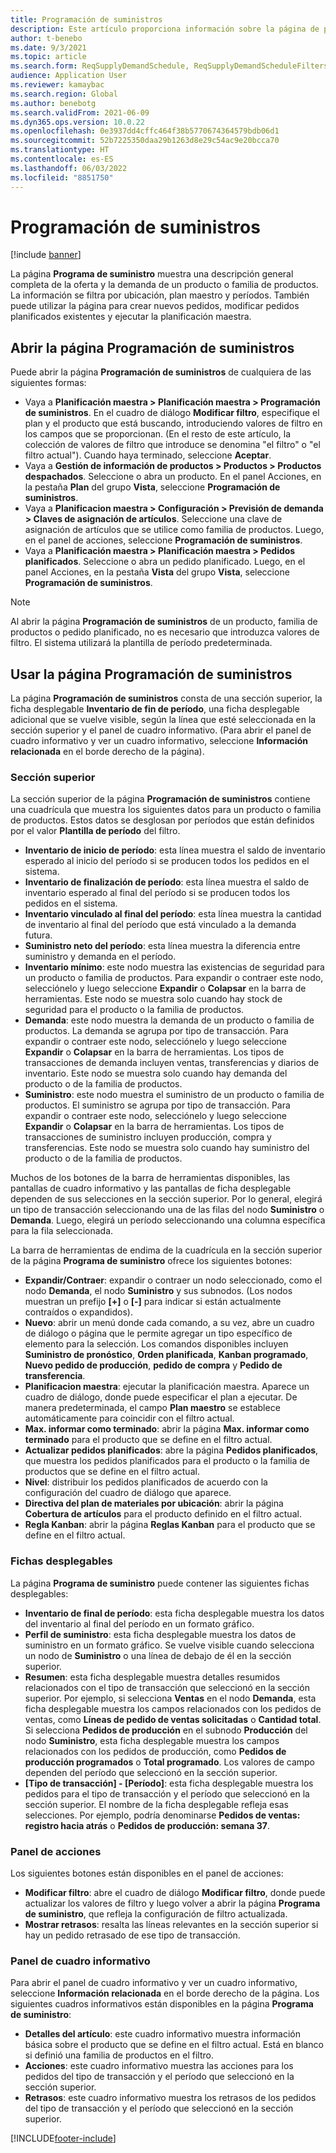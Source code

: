 ```yaml
---
title: Programación de suministros
description: Este artículo proporciona información sobre la página de programación de suministros y sus capacidades.
author: t-benebo
ms.date: 9/3/2021
ms.topic: article
ms.search.form: ReqSupplyDemandSchedule, ReqSupplyDemandScheduleFilters, ReqSupplyDemandItemDetails, ReqTransFuturesActionsPart, ReqSupplyDemandOverviewLegendPart
audience: Application User
ms.reviewer: kamaybac
ms.search.region: Global
ms.author: benebotg
ms.search.validFrom: 2021-06-09
ms.dyn365.ops.version: 10.0.22
ms.openlocfilehash: 0e3937dd4cffc464f38b5770674364579bdb06d1
ms.sourcegitcommit: 52b7225350daa29b1263d8e29c54ac9e20bcca70
ms.translationtype: HT
ms.contentlocale: es-ES
ms.lasthandoff: 06/03/2022
ms.locfileid: "8851750"
---
```

# <a name="supply-schedule"></a>Programación de suministros

[!include [banner](../includes/banner.md)]

La página **Programa de suministro** muestra una descripción general completa de la oferta y la demanda de un producto o familia de productos. La información se filtra por ubicación, plan maestro y períodos. También puede utilizar la página para crear nuevos pedidos, modificar pedidos planificados existentes y ejecutar la planificación maestra.

## <a name="open-the-supply-schedule-page"></a>Abrir la página Programación de suministros

Puede abrir la página **Programación de suministros** de cualquiera de las siguientes formas:

- Vaya a **Planificación maestra \> Planificación maestra \> Programación de suministros**. En el cuadro de diálogo **Modificar filtro**, especifique el plan y el producto que está buscando, introduciendo valores de filtro en los campos que se proporcionan. (En el resto de este artículo, la colección de valores de filtro que introduce se denomina "el filtro" o "el filtro actual"). Cuando haya terminado, seleccione **Aceptar**.
- Vaya a **Gestión de información de productos \> Productos \> Productos despachados**. Seleccione o abra un producto. En el panel Acciones, en la pestaña **Plan** del grupo **Vista**, seleccione **Programación de suministros**.
- Vaya a **Planificacion maestra \> Configuración \> Previsión de demanda \> Claves de asignación de artículos**. Seleccione una clave de asignación de artículos que se utilice como familia de productos. Luego, en el panel de acciones, seleccione **Programación de suministros**.
- Vaya a **Planificación maestra \> Planificación maestra \> Pedidos planificados**. Seleccione o abra un pedido planificado. Luego, en el panel Acciones, en la pestaña **Vista** del grupo **Vista**, seleccione **Programación de suministros**.

> [!NOTE]
> Al abrir la página **Programación de suministros** de un producto, familia de productos o pedido planificado, no es necesario que introduzca valores de filtro. El sistema utilizará la plantilla de período predeterminada.

## <a name="use-the-supply-schedule-page"></a>Usar la página Programación de suministros

La página **Programación de suministros** consta de una sección superior, la ficha desplegable **Inventario de fin de período**, una ficha desplegable adicional que se vuelve visible, según la línea que esté seleccionada en la sección superior y el panel de cuadro informativo. (Para abrir el panel de cuadro informativo y ver un cuadro informativo, seleccione **Información relacionada** en el borde derecho de la página).

### <a name="upper-section"></a>Sección superior

La sección superior de la página **Programación de suministros** contiene una cuadrícula que muestra los siguientes datos para un producto o familia de productos. Estos datos se desglosan por períodos que están definidos por el valor **Plantilla de período** del filtro.

- **Inventario de inicio de período**: esta línea muestra el saldo de inventario esperado al inicio del período si se producen todos los pedidos en el sistema.
- **Inventario de finalización de período**: esta línea muestra el saldo de inventario esperado al final del período si se producen todos los pedidos en el sistema.
- **Inventario vinculado al final del período**: esta línea muestra la cantidad de inventario al final del período que está vinculado a la demanda futura.
- **Suministro neto del período**: esta línea muestra la diferencia entre suministro y demanda en el período.
- **Inventario mínimo**: este nodo muestra las existencias de seguridad para un producto o familia de productos. Para expandir o contraer este nodo, selecciónelo y luego seleccione **Expandir** o **Colapsar** en la barra de herramientas. Este nodo se muestra solo cuando hay stock de seguridad para el producto o la familia de productos.
- **Demanda**: este nodo muestra la demanda de un producto o familia de productos. La demanda se agrupa por tipo de transacción. Para expandir o contraer este nodo, selecciónelo y luego seleccione **Expandir** o **Colapsar** en la barra de herramientas. Los tipos de transacciones de demanda incluyen ventas, transferencias y diarios de inventario. Este nodo se muestra solo cuando hay demanda del producto o de la familia de productos.
- **Suministro**: este nodo muestra el suministro de un producto o familia de productos. El suministro se agrupa por tipo de transacción. Para expandir o contraer este nodo, selecciónelo y luego seleccione **Expandir** o **Colapsar** en la barra de herramientas. Los tipos de transacciones de suministro incluyen producción, compra y transferencias. Este nodo se muestra solo cuando hay suministro del producto o de la familia de productos.

Muchos de los botones de la barra de herramientas disponibles, las pantallas de cuadro informativo y las pantallas de ficha desplegable dependen de sus selecciones en la sección superior. Por lo general, elegirá un tipo de transacción seleccionando una de las filas del nodo **Suministro** o **Demanda**. Luego, elegirá un período seleccionando una columna específica para la fila seleccionada.

La barra de herramientas de endima de la cuadrícula en la sección superior de la página **Programa de suministro** ofrece los siguientes botones:

- **Expandir/Contraer**: expandir o contraer un nodo seleccionado, como el nodo **Demanda**, el nodo **Suministro** y sus subnodos. (Los nodos muestran un prefijo **\[+\]** o **\[-\]** para indicar si están actualmente contraídos o expandidos).
- **Nuevo**: abrir un menú donde cada comando, a su vez, abre un cuadro de diálogo o página que le permite agregar un tipo específico de elemento para la selección. Los comandos disponibles incluyen **Suministro de pronóstico**, **Orden planificada**, **Kanban programado**, **Nuevo pedido de producción**, **pedido de compra** y **Pedido de transferencia**.
- **Planificacion maestra**: ejecutar la planificación maestra. Aparece un cuadro de diálogo, donde puede especificar el plan a ejecutar. De manera predeterminada, el campo **Plan maestro** se establece automáticamente para coincidir con el filtro actual.
- **Max. informar como terminado**: abrir la página **Max. informar como terminado** para el producto que se define en el filtro actual.
- **Actualizar pedidos planificados**: abre la página **Pedidos planificados**, que muestra los pedidos planificados para el producto o la familia de productos que se define en el filtro actual.
- **Nivel**: distribuir los pedidos planificados de acuerdo con la configuración del cuadro de diálogo que aparece.
- **Directiva del plan de materiales por ubicación**: abrir la página **Cobertura de artículos** para el producto definido en el filtro actual.
- **Regla Kanban**: abrir la página **Reglas Kanban** para el producto que se define en el filtro actual.

### <a name="fasttabs"></a>Fichas desplegables

La página **Programa de suministro** puede contener las siguientes fichas desplegables:

- **Inventario de final de período**: esta ficha desplegable muestra los datos del inventario al final del período en un formato gráfico.
- **Perfil de suministro**: esta ficha desplegable muestra los datos de suministro en un formato gráfico. Se vuelve visible cuando selecciona un nodo de **Suministro** o una línea de debajo de él en la sección superior.
- **Resumen**: esta ficha desplegable muestra detalles resumidos relacionados con el tipo de transacción que seleccionó en la sección superior. Por ejemplo, si selecciona **Ventas** en el nodo **Demanda**, esta ficha desplegable muestra los campos relacionados con los pedidos de ventas, como **Líneas de pedido de ventas solicitadas** o **Cantidad total**. Si selecciona **Pedidos de producción** en el subnodo **Producción** del nodo **Suministro**, esta ficha desplegable muestra los campos relacionados con los pedidos de producción, como **Pedidos de producción programados** o **Total programado**. Los valores de campo dependen del período que seleccionó en la sección superior. 
- **\[Tipo de transacción\] - \[Período\]**: esta ficha desplegable muestra los pedidos para el tipo de transacción y el período que seleccionó en la sección superior. El nombre de la ficha desplegable refleja esas selecciones. Por ejemplo, podría denominarse **Pedidos de ventas: registro hacia atrás** o **Pedidos de producción: semana 37**.

### <a name="action-pane"></a>Panel de acciones

Los siguientes botones están disponibles en el panel de acciones:

- **Modificar filtro**: abre el cuadro de diálogo **Modificar filtro**, donde puede actualizar los valores de filtro y luego volver a abrir la página **Programa de suministro**, que refleja la configuración de filtro actualizada.
- **Mostrar retrasos**: resalta las líneas relevantes en la sección superior si hay un pedido retrasado de ese tipo de transacción.

### <a name="factbox-pane"></a>Panel de cuadro informativo

Para abrir el panel de cuadro informativo y ver un cuadro informativo, seleccione **Información relacionada** en el borde derecho de la página. Los siguientes cuadros informativos están disponibles en la página **Programa de suministro**:

- **Detalles del artículo**: este cuadro informativo muestra información básica sobre el producto que se define en el filtro actual. Está en blanco si definió una familia de productos en el filtro.
- **Acciones**: este cuadro informativo muestra las acciones para los pedidos del tipo de transacción y el período que seleccionó en la sección superior.
- **Retrasos**: este cuadro informativo muestra los retrasos de los pedidos del tipo de transacción y el período que seleccionó en la sección superior.

[!INCLUDE[footer-include](../../includes/footer-banner.md)]
